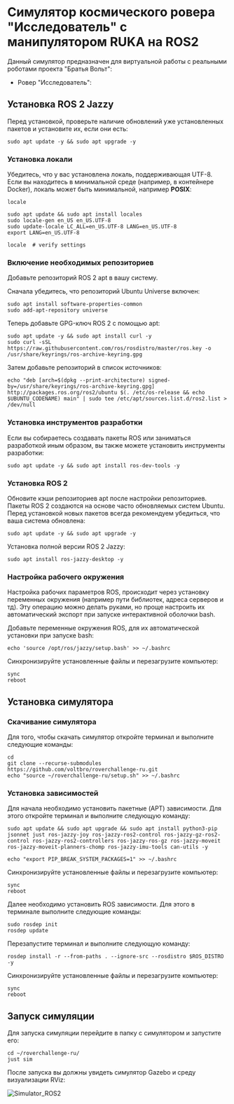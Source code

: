 # Симулятор космического ровера "Исследователь" с манипулятором RUKA на ROS2

Данный симулятор предназначен для виртуальной работы с реальными роботами проекта "Братья Вольт":

- Ровер "Исследователь": 

## Установка ROS 2 Jazzy

Перед установкой, проверьте наличие обновлений уже установленных пакетов и установите их, если они есть:

```
sudo apt update -y && sudo apt upgrade -y
```
###  Установка локали

Убедитесь, что у вас установлена локаль, поддерживающая UTF-8. Если вы находитесь в минимальной среде (например, в контейнере Docker), локаль может быть минимальной, например **POSIX**:

```
locale  

sudo apt update && sudo apt install locales
sudo locale-gen en_US en_US.UTF-8
sudo update-locale LC_ALL=en_US.UTF-8 LANG=en_US.UTF-8
export LANG=en_US.UTF-8

locale  # verify settings
```

###  Включение необходимых репозиториев

Добавьте репозиторий ROS 2 apt в вашу систему.

Сначала убедитесь, что репозиторий Ubuntu Universe включен:

```
sudo apt install software-properties-common
sudo add-apt-repository universe
```

Теперь добавьте GPG-ключ ROS 2 с помощью apt:

```
sudo apt update -y && sudo apt install curl -y
sudo curl -sSL https://raw.githubusercontent.com/ros/rosdistro/master/ros.key -o /usr/share/keyrings/ros-archive-keyring.gpg
```

Затем добавьте репозиторий в список источников:

```
echo "deb [arch=$(dpkg --print-architecture) signed-by=/usr/share/keyrings/ros-archive-keyring.gpg] http://packages.ros.org/ros2/ubuntu $(. /etc/os-release && echo $UBUNTU_CODENAME) main" | sudo tee /etc/apt/sources.list.d/ros2.list > /dev/null
```

### Установка инструментов разработки

Если вы собираетесь создавать пакеты ROS или заниматься разработкой иным образом, вы также можете установить инструменты разработки:

```
sudo apt update -y && sudo apt install ros-dev-tools -y
```

### Установка ROS 2

Обновите кэши репозиториев apt после настройки репозиториев. Пакеты ROS 2 создаются на основе часто обновляемых систем Ubuntu. Перед установкой новых пакетов всегда рекомендуем убедиться, что ваша система обновлена:

```
sudo apt update -y && sudo apt upgrade -y
```

Установка полной версии ROS 2 Jazzy:

```
sudo apt install ros-jazzy-desktop -y
```

### Настройка рабочего окружения

Настройка рабочих параметров ROS, происходит через установку переменных окружения (например пути библиотек, адреса серверов и тд). Эту операцию можно делать руками, но проще настроить их автоматический экспорт при запуске интерактивной оболочки bash.

Добавьте переменные окружения ROS, для их автоматической установки при запуске bash:

```
echo 'source /opt/ros/jazzy/setup.bash' >> ~/.bashrc
```

Синхронизируйте установленные файлы и перезагрузите компьютер:

```
sync
reboot
```

## Установка симулятора

### Скачивание симулятора

Для того, чтобы скачать симулятор откройте терминал и выполните следующие команды:

```
cd
git clone --recurse-submodules https://github.com/voltbro/roverchallenge-ru.git
echo "source ~/roverchallenge-ru/setup.sh" >> ~/.bashrc
```

### Установка зависимостей

Для начала необходимо установить пакетные (APT) зависимости. Для этого откройте терминал и выполните следующую команду:

```
sudo apt update && sudo apt upgrade && sudo apt install python3-pip jsonnet just ros-jazzy-joy ros-jazzy-ros2-control ros-jazzy-gz-ros2-control ros-jazzy-ros2-controllers ros-jazzy-ros-gz ros-jazzy-moveit ros-jazzy-moveit-planners-chomp ros-jazzy-imu-tools can-utils -y
```

```
echo "export PIP_BREAK_SYSTEM_PACKAGES=1" >> ~/.bashrc
```

Синхронизируйте установленные файлы и перезагрузите компьютер:

```
sync
reboot
```

Далее необходимо установить ROS зависимости. Для этого в терминале выполните следующие команды:

```
sudo rosdep init
rosdep update
```

Перезапустите терминал и выполните следующую команду:

```
rosdep install -r --from-paths . --ignore-src --rosdistro $ROS_DISTRO -y
```

Синхронизируйте установленные файлы и перезагрузите компьютер:

```
sync
reboot
```

## Запуск симуляции

Для запуска симуляции перейдите в папку с симулятором и запустите его:

```
cd ~/roverchallenge-ru/
just sim
```

После запуска вы должны увидеть симулятор Gazebo и среду визуализации RViz:

![Simulator_ROS2](https://github.com/user-attachments/assets/9a479dd4-403d-4034-8b4d-8b78eca259ab)
